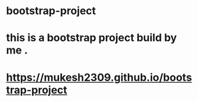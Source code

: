# bootstrap-project
# this is a bootstrap project build by me .
# https://mukesh2309.github.io/bootstrap-project
